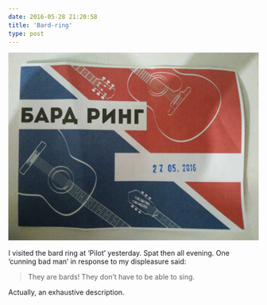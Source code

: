```yaml
---
date: 2016-05-28 21:20:58
title: 'Bard‐ring'
type: post
---
```


![Bard‐ring](IMG_20160529_004850.jpg)

I visited the bard ring at ‘Pilot’ yesterday. Spat then all evening. One ‘cunning bad man’ in response to my displeasure
said:

> They are bards! They don’t have to be able to sing.

Actually, an exhaustive description.
